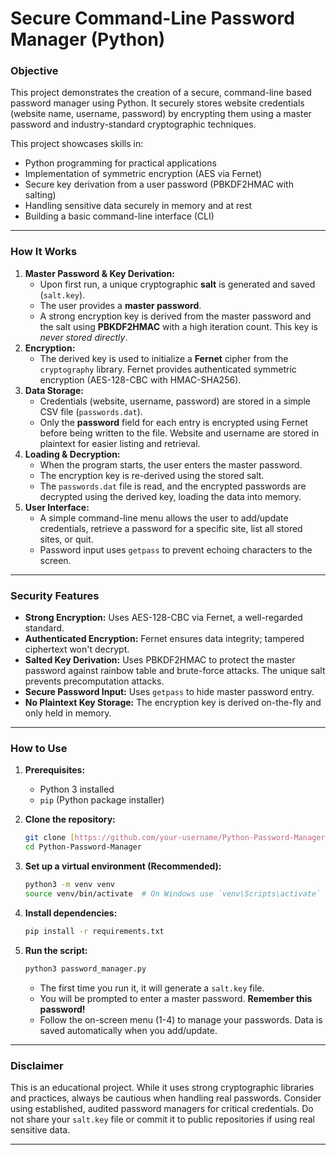 # Secure Command-Line Password Manager (Python)

### Objective
This project demonstrates the creation of a secure, command-line based password manager using Python. It securely stores website credentials (website name, username, password) by encrypting them using a master password and industry-standard cryptographic techniques.

This project showcases skills in:
-   Python programming for practical applications
-   Implementation of symmetric encryption (AES via Fernet)
-   Secure key derivation from a user password (PBKDF2HMAC with salting)
-   Handling sensitive data securely in memory and at rest
-   Building a basic command-line interface (CLI)

---

### How It Works

1.  **Master Password & Key Derivation:**
    * Upon first run, a unique cryptographic **salt** is generated and saved (`salt.key`).
    * The user provides a **master password**.
    * A strong encryption key is derived from the master password and the salt using **PBKDF2HMAC** with a high iteration count. This key is *never stored directly*.
2.  **Encryption:**
    * The derived key is used to initialize a **Fernet** cipher from the `cryptography` library. Fernet provides authenticated symmetric encryption (AES-128-CBC with HMAC-SHA256).
3.  **Data Storage:**
    * Credentials (website, username, password) are stored in a simple CSV file (`passwords.dat`).
    * Only the **password** field for each entry is encrypted using Fernet before being written to the file. Website and username are stored in plaintext for easier listing and retrieval.
4.  **Loading & Decryption:**
    * When the program starts, the user enters the master password.
    * The encryption key is re-derived using the stored salt.
    * The `passwords.dat` file is read, and the encrypted passwords are decrypted using the derived key, loading the data into memory.
5.  **User Interface:**
    * A simple command-line menu allows the user to add/update credentials, retrieve a password for a specific site, list all stored sites, or quit.
    * Password input uses `getpass` to prevent echoing characters to the screen.

---

### Security Features

-   **Strong Encryption:** Uses AES-128-CBC via Fernet, a well-regarded standard.
-   **Authenticated Encryption:** Fernet ensures data integrity; tampered ciphertext won't decrypt.
-   **Salted Key Derivation:** Uses PBKDF2HMAC to protect the master password against rainbow table and brute-force attacks. The unique salt prevents precomputation attacks.
-   **Secure Password Input:** Uses `getpass` to hide master password entry.
-   **No Plaintext Key Storage:** The encryption key is derived on-the-fly and only held in memory.

---

### How to Use

1.  **Prerequisites:**
    * Python 3 installed
    * `pip` (Python package installer)

2.  **Clone the repository:**
    ```bash
    git clone [https://github.com/your-username/Python-Password-Manager.git](https://github.com/your-username/Python-Password-Manager.git)
    cd Python-Password-Manager
    ```

3.  **Set up a virtual environment (Recommended):**
    ```bash
    python3 -m venv venv
    source venv/bin/activate  # On Windows use `venv\Scripts\activate`
    ```

4.  **Install dependencies:**
    ```bash
    pip install -r requirements.txt
    ```

5.  **Run the script:**
    ```bash
    python3 password_manager.py
    ```
    * The first time you run it, it will generate a `salt.key` file.
    * You will be prompted to enter a master password. **Remember this password!**
    * Follow the on-screen menu (1-4) to manage your passwords. Data is saved automatically when you add/update.

---

### Disclaimer
This is an educational project. While it uses strong cryptographic libraries and practices, always be cautious when handling real passwords. Consider using established, audited password managers for critical credentials. Do not share your `salt.key` file or commit it to public repositories if using real sensitive data.

---
